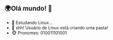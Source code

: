 ## 🌍Olá mundo! 👋
- 🐧 Estudando Linux...
- 🤫 shh! Usuário de Linux está criando uma pasta!
- 🐵 Pronomes: 010011101001
